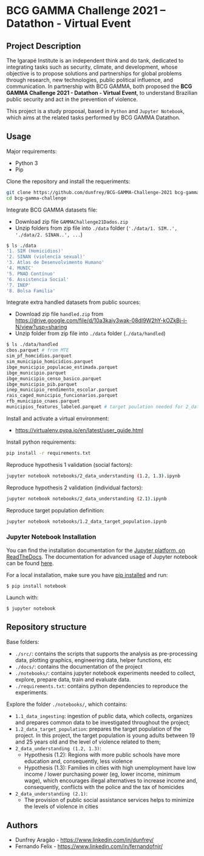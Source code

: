 # BCG GAMMA Challenge 2021 – Datathon - Virtual Event

## Project Description

The Igarapé Institute is an independent think and do tank, dedicated to integrating tasks such as security, climate, and development, whose objective is to propose solutions and partnerships for global problems through research, new technologies, public political influence, and communication. In partnership with BCG GAMMA, both proposed the **BCG GAMMA Challenge 2021 - Datathon - Virtual Event**, to understand Brazilian public security and act in the prevention of violence.

This project is a study proposal, based in `Python` and `Jupyter Notebook`, which aims at the related tasks performed by BCG GAMMA Datathon.

## Usage

Major requirements:
- Python 3
- Pip

Clone the repository and install the requeriments:

```sh
git clone https://github.com/dunfrey/BCG-GAMMA-Challenge-2021 bcg-gamma-challenge
cd bcg-gamma-challenge
```

Integrate BCG GAMMA datasets file:
- Download zip file `GAMMAChallenge21Dados.zip`
- Unzip folders from zip file into `./data` folder (`'./data/1. SIM..', './data/2. SINAN..', ...`)

```sh
$ ls ./data
'1. SIM (Homicidios)'
'2. SINAN (violencia sexual)'
'3. Atlas de Desenvolvimento Humano'
'4. MUNIC'
'5. PNAD Contínuo'
'6. Assistencia Social'
'7. INEP'
'8. Bolsa Familia'
```

Integrate extra handled datasets from public sources:
- Download zip file `handled.zip` from https://drive.google.com/file/d/10a3kaiy3wak-08dI9W2hY-kOZkBj-i-N/view?usp=sharing
- Unzip folder from zip file into `./data` folder (`./data/handled`)

```sh
$ ls ./data/handled
cbos.parquet # from MTE
sim_pf_homcidios.parquet
sim_municipio_homicidios.parquet
ibge_municipio_populacao_estimada.parquet
ibge_municipio.parquet
ibge_municipio_censo_basico.parquet
ibge_municipio_pib.parquet
inep_municipio_rendimento_escolar.parquet 
rais_caged_municipio_funcionarios.parquet
rfb_municipio_cnaes.parquet
municipios_features_labeled.parquet # target poulation needed for 2_data_understanding (1.2, 1.3).ipynb
```

Install and activate a virtual environment:
- https://virtualenv.pypa.io/en/latest/user_guide.html

Install python requirements:

```sh
pip install -r requirements.txt
```

Reproduce hypothesis 1 validation (social factors):

```sh
jupyter notebook notebooks/2_data_understanding (1.2, 1.3).ipynb
```

Reproduce hypothesis 2 validation (individual factors):

```sh
jupyter notebook notebooks/2_data_understanding (2.1).ipynb
```

Reproduce target population definition:

```sh
jupyter notebook notebooks/1.2_data_target_population.ipynb
```

### Jupyter Notebook Installation
You can find the installation documentation for the [Jupyter platform, on ReadTheDocs](https://jupyter.readthedocs.io/en/latest/install.html).
The documentation for advanced usage of Jupyter notebook can be found [here](https://jupyter-notebook.readthedocs.io/en/latest/).

For a local installation, make sure you have [pip installed](https://pip.readthedocs.io/en/stable/installing/) and run:

    $ pip install notebook

Launch with:

    $ jupyter notebook

## Repository structure

Base folders:
- `./src/`: contains the scripts that supports the analysis as pre-processing data, plotting graphics, engineering data, helper functions, etc
- `./docs/`: contains the documentation of the project
- `./notebooks/`: contains jupyter notebook experiments needed to collect, explore, prepare data, train and evaluate data.
- `./requirements.txt`: contains python dependencies to reproduce the experiments.

Explore the folder `./notebooks/`, which contains:
- `1.1_data_ingesting`: ingestion of public data, which collects, organizes and prepares common data to be investigated throughout the project;
- `1.2_data_target_population`: prepares the target population of the project. In this project, the target population is young adults between 19 and 25 years old and the level of violence related to them;
- `2_data_understanding (1.2, 1.3)`:
    - Hypothesis (1.2): Regions with more public schools have more education and, consequently, less violence
    - Hypothesis (1.3): Families in cities with high unemployment have low income / lower purchasing power (eg, lower income, minimum wage), which encourages illegal alternatives to increase income and, consequently, conflicts with the police and the tax of homicides
- `2_data_understanding (2.1)`: 
    - The provision of public social assistance services helps to minimize the levels of violence in cities

## Authors

- Dunfrey Aragão - https://www.linkedin.com/in/dunfrey/
- Fernando Felix - https://www.linkedin.com/in/fernandofnjr/
